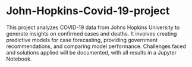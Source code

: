 # John-Hopkins-Covid-19-project
This project analyzes COVID-19 data from Johns Hopkins University to generate insights on confirmed cases and deaths. It involves creating predictive models for case forecasting, providing government recommendations, and comparing model performance. Challenges faced and solutions applied will be documented, with all results in a Jupyter Notebook.
